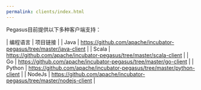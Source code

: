 ```yaml
---
permalink: clients/index.html
---
```


Pegasus目前提供以下多种客户端支持：

| 编程语言 | 项目链接 |
| Java | <https://github.com/apache/incubator-pegasus/tree/master/java-client> |
| Scala | <https://github.com/apache/incubator-pegasus/tree/master/scala-client> |
| Go | <https://github.com/apache/incubator-pegasus/tree/master/go-client> |
| Python | <https://github.com/apache/incubator-pegasus/tree/master/python-client> |
| NodeJs | <https://github.com/apache/incubator-pegasus/tree/master/nodejs-client> |
